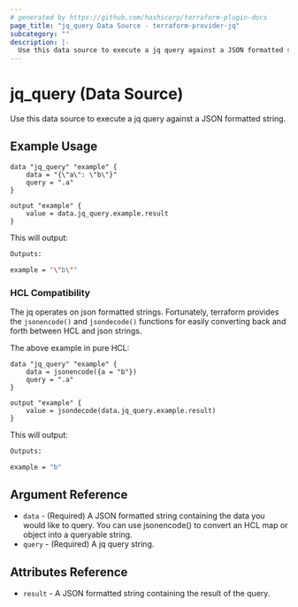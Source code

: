 ```yaml
---
# generated by https://github.com/hashicorp/terraform-plugin-docs
page_title: "jq_query Data Source - terraform-provider-jq"
subcategory: ""
description: |-
  Use this data source to execute a jq query against a JSON formatted string.
---
```


# jq_query (Data Source)

Use this data source to execute a jq query against a JSON formatted string.

## Example Usage
```hcl
data "jq_query" "example" {
    data = "{\"a\": \"b\"}"
    query = ".a"
}

output "example" {
    value = data.jq_query.example.result
}
```

This will output:
```sh
Outputs:

example = "\"b\""
```

### HCL Compatibility

The jq operates on json formatted strings. Fortunately, terraform provides the `jsonencode()` and `jsondecode()` functions for easily converting back and forth between HCL and json strings.

The above example in pure HCL:

```hcl
data "jq_query" "example" {
    data = jsonencode({a = "b"})
    query = ".a"
}

output "example" {
    value = jsondecode(data.jq_query.example.result)
}
```

This will output:
```sh
Outputs:

example = "b"
```

## Argument Reference

- `data` - (Required) A JSON formatted string containing the data you would like to query. You can use jsonencode() to convert an HCL map or object into a queryable string.
- `query` - (Required) A jq query string.

## Attributes Reference

- `result` - A JSON formatted string containing the result of the query.


